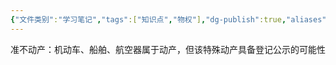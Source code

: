 ```yaml
---
{"文件类别":"学习笔记","tags":["知识点","物权"],"dg-publish":true,"aliases":["特殊动产"],"permalink":"/学习笔记studyup/物权法学/准不动产/","dgPassFrontmatter":true,"created":"2024-11-01T09:12:10.393+08:00","updated":"2024-11-01T09:12:30.864+08:00"}
---
```


准不动产：机动车、船舶、航空器属于动产，但该特殊动产具备登记公示的可能性